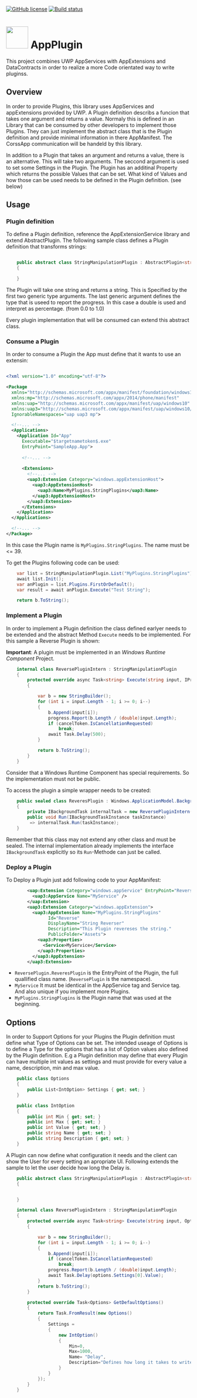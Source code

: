 [![GitHub license](https://img.shields.io/github/license/LokiMidgard/AppExtensionService.svg?style=flat-squar)](https://tldrlegal.com/license/mit-license#summary)
[![Build status](https://ci.appveyor.com/api/projects/status/7yumsvqwno7l65gc?svg=true)](https://ci.appveyor.com/project/LokiMidgard/appextensionservice)


# <img src="https://raw.githubusercontent.com/LokiMidgard/AppExtensionService/master/combine.svg" width="60px" height="60px" /> AppPlugin
This project combines UWP AppServices with AppExtensions and DataContracts in order to realize a more Code orientated way to write pluginss.

## Overview

In order to provide Plugins, this library uses AppServices and appExtensions provided by UWP. A Plugin definition describs a funcion that takes one argument and returns
a value. Normaly this is defined in an Library that can be consumed by other developers to implement those Plugins. They can just implement the abstract class that is
the Plugin definition and provide minimal information in there AppManifest. The CorssApp communication will be handeld by this library.

In addition to a Plugin that takes an argument and returns a value, there is an alternative. This will take two arguments. The seccond argument is used to set some
Settings in the Plugin. The Plugin has an additinal Property which returns the possible Values that can be set. What kind of Values and how those can be used needs to
be defined in the Plugin definition. (see below)


## Usage

### Plugin definition

To define a Plugin definition, reference the AppExtensionService library and extend AbstractPlugin.
The following sample class defines a Plugin definition that transforms strings:

``` c#

    public abstract class StringManipulationPlugin : AbstractPlugin<string,string,double>
    {

    }

```

The Plugin will take one string and returns a string. This is Specified by the first two generic type arguments. The last generic argument defines the type that is useed
to report the progress. In this case a double is used and interpret as percentage. (from 0.0 to 1.0)

Every plugin implementation that will be consumed can extend this abstract class.

### Consume a Plugin

In order to consume a Plugin the App must define that it wants to use an extensin:

``` xml

<?xml version="1.0" encoding="utf-8"?>

<Package
  xmlns="http://schemas.microsoft.com/appx/manifest/foundation/windows10"
  xmlns:mp="http://schemas.microsoft.com/appx/2014/phone/manifest"
  xmlns:uap="http://schemas.microsoft.com/appx/manifest/uap/windows10"
  xmlns:uap3="http://schemas.microsoft.com/appx/manifest/uap/windows10/3" 
  IgnorableNamespaces="uap uap3 mp">

  <!--... -->
  <Applications>
    <Application Id="App"
      Executable="$targetnametoken$.exe"
      EntryPoint="SampleApp.App">
      
      <!--... -->
      
      <Extensions>
        <!--... -->
        <uap3:Extension Category="windows.appExtensionHost">
          <uap3:AppExtensionHost>
            <uap3:Name>MyPlugins.StringPlugins</uap3:Name>
          </uap3:AppExtensionHost>
        </uap3:Extension>
      </Extensions>
    </Application>
  </Applications>

  <!--... -->
</Package>
```

In this case the Plugin name is ```MyPlugins.StringPlugins```. The name must be <= 39.

To get the Plugins following code can be used:

```c#
    var list = StringManipulationPlugin.List("MyPlugins.StringPlugins");
    await list.Init();
    var anPlugin = list.Plugins.FirstOrDefault();
    var result = await anPlugin.Execute("Test String");

    return b.ToString();

```




### Implement a Plugin

 
In order to implement a Plugin definition the class defined earlyer needs to be extended and the abstract Method ```Execute``` needs to be implemented.
For this sample a Reverse Plugin is shown:

**Important**: A plugin must be implemented in an _Windows Runtime Component_ Project.

```c#
    internal class ReversePluginIntern : StringManipulationPlugin
    {
        protected override async Task<string> Execute(string input, IProgress<double> progress, CancellationToken cancelToken)
        {

            var b = new StringBuilder();
            for (int i = input.Length - 1; i >= 0; i--)
            {
                b.Append(input[i]);
                progress.Report(b.Length / (double)input.Length);
                if (cancelToken.IsCancellationRequested)
                    break;
                await Task.Delay(500);
            }

            return b.ToString();
        }
    }
```

Consider that a Windows Runtime Component has special requirements. So the implementation must not be public.

To access the plugin a simple wrapper needs to be created:

```c#
    public sealed class ReveresPlugin : Windows.ApplicationModel.Background.IBackgroundTask
    {
        private IBackgroundTask internalTask = new ReversePluginIntern();
        public void Run(IBackgroundTaskInstance taskInstance)
         => internalTask.Run(taskInstance);
    }

```
Remember that this class may not extend any other class and must be sealed. The internal implementation already implements the interface ```IBackgroundTask``` explicitly
so its ```Run```-Methode can just be called.

### Deploy a Plugin

To Deploy a Plugin just add following code to your AppManifest:

```xml
        <uap:Extension Category="windows.appService" EntryPoint="ReversePlugin.ReveresPlugin">
          <uap3:AppService Name="MyService" />
        </uap:Extension>
        <uap3:Extension Category="windows.appExtension">
          <uap3:AppExtension Name="MyPlugins.StringPlugins" 
                Id="Reverse" 
                DisplayName="String Reverser" 
                Description="This Plugin revereses the string." 
                PublicFolder="Assets">
            <uap3:Properties>
              <Service>MyService</Service>
            </uap3:Properties>
          </uap3:AppExtension>
        </uap3:Extension>
```

- ```ReversePlugin.ReveresPlugin``` is the EntryPoint of the Plugin, the full quallified class name. (```ReversePlugin``` is the namespace).
- ```MyService``` It must be identical in the AppService
   tag and Service tag. And also unique if you implement more Plugins.
- ```MyPlugins.StringPlugins``` is the Plugin name that was used at the beginning.

## Options

In order to Support Options for your Plugins the Plugin definition must define what Type of Options can be set. The intended useage of Options is to
define a Type for the options that has a list of Option values also defined by the Plugin definition. E.g a Plugin definition may define that every Plugin
can have multiple int values as settings and must provide for every value a name, description, min and max value. 

```c#
    public class Options
    {
        public List<IntOption> Settings { get; set; }
    }

    public class IntOption
    {
        public int Min { get; set; }
        public int Max { get; set; }
        public int Value { get; set; }
        public string Name { get; set; }
        public string Description { get; set; }
    }
```

A Plugin can now define what configuration it needs and the client can show the User for every setting an apropriate UI. Following extends the sample to let the user
decide how long the Delay is.

```c#
    public abstract class StringManipulationPlugin : AbstractPlugin<string, string, Options, double>
    {


    }

    internal class ReversePluginIntern : StringManipulationPlugin
    {
        protected override async Task<string> Execute(string input, Options options, IProgress<double> progress, CancellationToken cancelToken)
        {

            var b = new StringBuilder();
            for (int i = input.Length - 1; i >= 0; i--)
            {
                b.Append(input[i]);
                if (cancelToken.IsCancellationRequested)
                    break;
                progress.Report(b.Length / (double)input.Length);
                await Task.Delay(options.Settings[0].Value);
            }
            return b.ToString();
        }

        protected override Task<Options> GetDefaultOptions()
        {
            return Task.FromResult(new Options()
            {
                Settings =
                {
                    new IntOption()
                    {
                        Min=0,
                        Max=1000,
                        Name= "Delay",
                        Description="Defines how long it takes to write one letter."
                    }
                }
            });
        }
    }
```